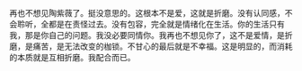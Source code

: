 再也不想见陶紫薇了。挺没意思的。这根本不是爱，这就是折磨。没有认同感，不会聆听，全都是在责怪过去。没有包容，完全就是情绪化在生活。你的生活只有我，那是你自己的问题。我没必要同情你。我再也不想见你了，这不是爱情，是折磨，是痛苦，是无法改变的枷锁。不甘心的最后就是不幸福。这是明显的，而消耗的本质就是互相折磨。我配合而已。
